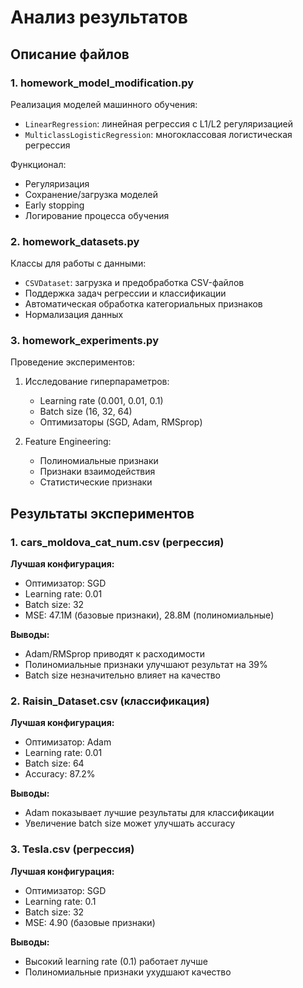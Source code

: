 # Анализ результатов


## Описание файлов

### 1. homework_model_modification.py

Реализация моделей машинного обучения:
- `LinearRegression`: линейная регрессия с L1/L2 регуляризацией
- `MulticlassLogisticRegression`: многоклассовая логистическая регрессия

Функционал:
- Регуляризация
- Сохранение/загрузка моделей
- Early stopping
- Логирование процесса обучения

### 2. homework_datasets.py

Классы для работы с данными:
- `CSVDataset`: загрузка и предобработка CSV-файлов
- Поддержка задач регрессии и классификации
- Автоматическая обработка категориальных признаков
- Нормализация данных

### 3. homework_experiments.py

Проведение экспериментов:
1. Исследование гиперпараметров:
   - Learning rate (0.001, 0.01, 0.1)
   - Batch size (16, 32, 64)
   - Оптимизаторы (SGD, Adam, RMSprop)

2. Feature Engineering:
   - Полиномиальные признаки
   - Признаки взаимодействия
   - Статистические признаки

## Результаты экспериментов

### 1. cars_moldova_cat_num.csv (регрессия)

**Лучшая конфигурация:**
- Оптимизатор: SGD
- Learning rate: 0.01
- Batch size: 32
- MSE: 47.1M (базовые признаки), 28.8M (полиномиальные)

**Выводы:**
- Adam/RMSprop приводят к расходимости
- Полиномиальные признаки улучшают результат на 39%
- Batch size незначительно влияет на качество

### 2. Raisin_Dataset.csv (классификация)

**Лучшая конфигурация:**
- Оптимизатор: Adam
- Learning rate: 0.01
- Batch size: 64
- Accuracy: 87.2%

**Выводы:**
- Adam показывает лучшие результаты для классификации
- Увеличение batch size может улучшать accuracy

### 3. Tesla.csv (регрессия)

**Лучшая конфигурация:**
- Оптимизатор: SGD
- Learning rate: 0.1
- Batch size: 32
- MSE: 4.90 (базовые признаки)

**Выводы:**
- Высокий learning rate (0.1) работает лучше
- Полиномиальные признаки ухудшают качество

